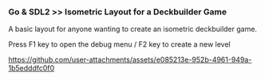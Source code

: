### Go & SDL2 >> Isometric Layout for a Deckbuilder Game

A basic layout for anyone wanting to create an isometric deckbuilder game. 

Press F1 key to open the debug menu / F2 key to create a new level

https://github.com/user-attachments/assets/e085213e-952b-4961-949a-1b5edddfc0f0


